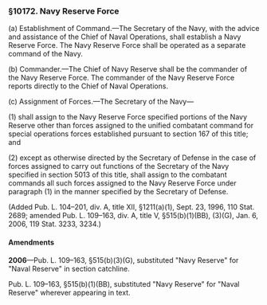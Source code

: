 ### §10172. Navy Reserve Force ###

(a) Establishment of Command.—The Secretary of the Navy, with the advice and assistance of the Chief of Naval Operations, shall establish a Navy Reserve Force. The Navy Reserve Force shall be operated as a separate command of the Navy.

(b) Commander.—The Chief of Navy Reserve shall be the commander of the Navy Reserve Force. The commander of the Navy Reserve Force reports directly to the Chief of Naval Operations.

(c) Assignment of Forces.—The Secretary of the Navy—

(1) shall assign to the Navy Reserve Force specified portions of the Navy Reserve other than forces assigned to the unified combatant command for special operations forces established pursuant to section 167 of this title; and

(2) except as otherwise directed by the Secretary of Defense in the case of forces assigned to carry out functions of the Secretary of the Navy specified in section 5013 of this title, shall assign to the combatant commands all such forces assigned to the Navy Reserve Force under paragraph (1) in the manner specified by the Secretary of Defense.

(Added Pub. L. 104–201, div. A, title XII, §1211(a)(1), Sept. 23, 1996, 110 Stat. 2689; amended Pub. L. 109–163, div. A, title V, §515(b)(1)(BB), (3)(G), Jan. 6, 2006, 119 Stat. 3233, 3234.)

#### Amendments ####

**2006**—Pub. L. 109–163, §515(b)(3)(G), substituted "Navy Reserve" for "Naval Reserve" in section catchline.

Pub. L. 109–163, §515(b)(1)(BB), substituted "Navy Reserve" for "Naval Reserve" wherever appearing in text.